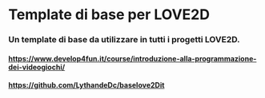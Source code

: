 # Template di base per LOVE2D
### Un template di base da utilizzare in tutti i progetti LOVE2D. 
#### https://www.develop4fun.it/course/introduzione-alla-programmazione-dei-videogiochi/
#### https://github.com/LythandeDc/baselove2Dit
